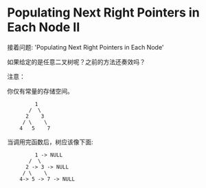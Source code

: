 # Populating Next Right Pointers in Each Node II

接着问题: 'Populating Next Right Pointers in Each Node'

如果给定的是任意二叉树呢？之前的方法还奏效吗？

注意：

你仅有常量的存储空间。

```
         1
       /  \
      2    3
     / \    \
    4   5    7
```

当调用完函数后，树应该像下面:

```
         1 -> NULL
       /  \
      2 -> 3 -> NULL
     / \    \
    4-> 5 -> 7 -> NULL
```